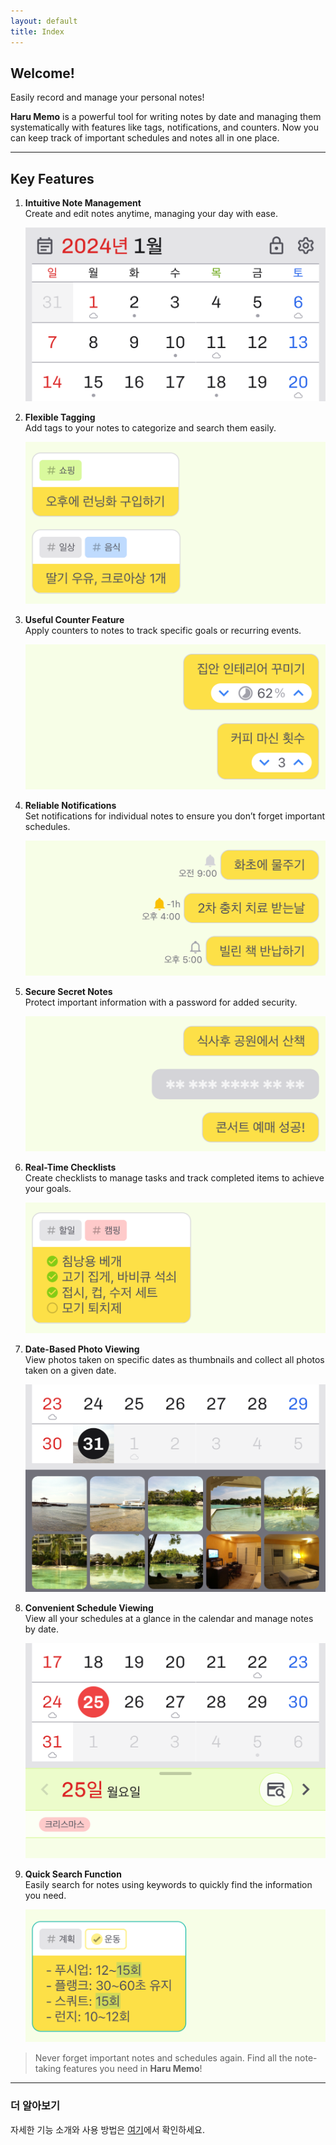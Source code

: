 ```yaml
---
layout: default
title: Index
---
```


## Welcome!

Easily record and manage your personal notes!

**Haru Memo** is a powerful tool for writing notes by date and managing them systematically with features like tags, notifications, and counters. Now you can keep track of important schedules and notes all in one place.

---

## Key Features

1.  **Intuitive Note Management**  
    Create and edit notes anytime, managing your day with ease.

    <img src="../images/index_1_ko.png">

2.  **Flexible Tagging**  
    Add tags to your notes to categorize and search them easily.

    <img src="../images/index_2_ko.png">

3.  **Useful Counter Feature**  
    Apply counters to notes to track specific goals or recurring events.

    <img src="../images/index_3_ko.png">

4.  **Reliable Notifications**  
    Set notifications for individual notes to ensure you don’t forget important schedules.

    <img src="../images/index_4_ko.png">

5.  **Secure Secret Notes**  
    Protect important information with a password for added security.

    <img src="../images/index_5_ko.png">

6.  **Real-Time Checklists**  
    Create checklists to manage tasks and track completed items to achieve your goals.

    <img src="../images/index_6_ko.png">

7.  **Date-Based Photo Viewing**  
    View photos taken on specific dates as thumbnails and collect all photos taken on a given date.

    <img src="../images/index_7_ko.png">

8.  **Convenient Schedule Viewing**  
    View all your schedules at a glance in the calendar and manage notes by date.

    <img src="../images/index_8_ko.png">

9.  **Quick Search Function**  
    Easily search for notes using keywords to quickly find the information you need.

    <img src="../images/index_9_ko.png">

> Never forget important notes and schedules again. Find all the note-taking features you need in **Haru Memo**!

---

### 더 알아보기

자세한 기능 소개와 사용 방법은 [여기](support)에서 확인하세요.
